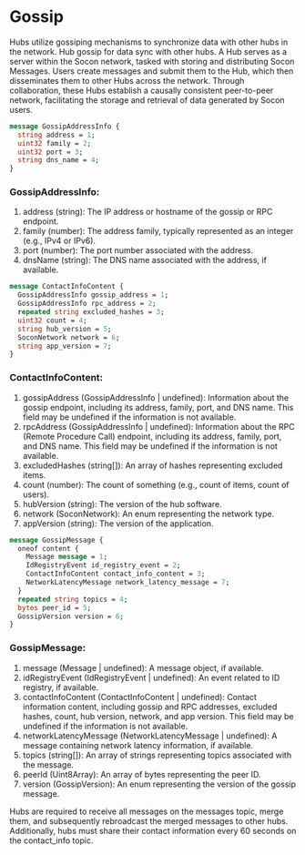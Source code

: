 # Gossip 
Hubs utilize gossiping mechanisms to synchronize data with other hubs in the network. Hub gossip for data sync with other hubs. A Hub serves as a server within the Socon network, tasked with storing and distributing Socon Messages. Users create messages and submit them to the Hub, which then disseminates them to other Hubs across the network. Through collaboration, these Hubs establish a causally consistent peer-to-peer network, facilitating the storage and retrieval of data generated by Socon users. 

```protobuf
message GossipAddressInfo {
  string address = 1;
  uint32 family = 2;
  uint32 port = 3;
  string dns_name = 4;
}
```

### GossipAddressInfo:
1. address (string): The IP address or hostname of the gossip or RPC endpoint.
2. family (number): The address family, typically represented as an integer (e.g., IPv4 or IPv6).
3. port (number): The port number associated with the address.
4. dnsName (string): The DNS name associated with the address, if available.


```protobuf
message ContactInfoContent {
  GossipAddressInfo gossip_address = 1;
  GossipAddressInfo rpc_address = 2;
  repeated string excluded_hashes = 3;
  uint32 count = 4;
  string hub_version = 5;
  SoconNetwork network = 6;
  string app_version = 7;
}
```
### ContactInfoContent:
1. gossipAddress (GossipAddressInfo | undefined): Information about the gossip endpoint, including its address, family, port, and DNS name. This field may be undefined if the information is not available.
3. rpcAddress (GossipAddressInfo | undefined): Information about the RPC (Remote Procedure Call) endpoint, including its address, family, port, and DNS name. This field may be undefined if the information is not available.
3. excludedHashes (string[]): An array of hashes representing excluded items.
4. count (number): The count of something (e.g., count of items, count of users).
5. hubVersion (string): The version of the hub software.
6. network (SoconNetwork): An enum representing the network type.
7. appVersion (string): The version of the application.

```protobuf
message GossipMessage {
  oneof content {
    Message message = 1;
    IdRegistryEvent id_registry_event = 2;
    ContactInfoContent contact_info_content = 3;
    NetworkLatencyMessage network_latency_message = 7;
  }
  repeated string topics = 4;
  bytes peer_id = 5;
  GossipVersion version = 6;
}
```
### GossipMessage:
1. message (Message | undefined): A message object, if available.
2. idRegistryEvent (IdRegistryEvent | undefined): An event related to ID registry, if available.
3. contactInfoContent (ContactInfoContent | undefined): Contact information content, including gossip and RPC addresses, excluded hashes, count, hub version, network, and app version. This field may be undefined if the information is not available.
4. networkLatencyMessage (NetworkLatencyMessage | undefined): A message containing network latency information, if available.
5. topics (string[]): An array of strings representing topics associated with the message.
6. peerId (Uint8Array): An array of bytes representing the peer ID.
7. version (GossipVersion): An enum representing the version of the gossip message.

Hubs are required to receive all messages on the messages topic, merge them, and subsequently rebroadcast the merged messages to other hubs. Additionally, hubs must share their contact information every 60 seconds on the contact_info topic.

<!-- <Add Code Snippet > -->
